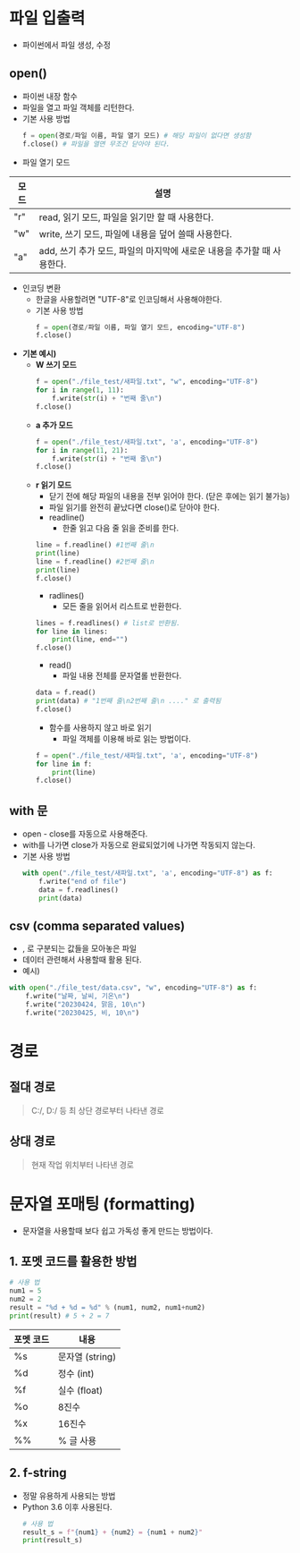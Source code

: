 # 파일 입출력
- 파이썬에서 파일 생성, 수정

## open()
- 파이썬 내장 함수
- 파일을 열고 파일 객체를 리턴한다.
- 기본 사용 방법
  ```Python 3
  f = open(경로/파일 이름, 파일 열기 모드) # 해당 파일이 없다면 생성함
  f.close() # 파일을 열면 무조건 닫아야 된다.
  ```
- 파일 열기 모드

모드 | 설명
----|----
"r" | read, 읽기 모드, 파일을 읽기만 할 때 사용한다.
"w" | write, 쓰기 모드, 파일에 내용을 덮어 쓸때 사용한다.
"a" | add, 쓰기 추가 모드, 파일의 마지막에 새로운 내용을 추가할 때 사용한다.

- 인코딩 변환
  - 한글을 사용할려면 "UTF-8"로 인코딩해서 사용해야한다.
  - 기본 사용 방법
    ```Python 3
    f = open(경로/파일 이름, 파일 열기 모드, encoding="UTF-8")
    f.close()
    ```
- **기본 예시)**
  - **W 쓰기 모드**
    ```Python 3
    f = open("./file_test/새파일.txt", "w", encoding="UTF-8")
    for i in range(1, 11):
        f.write(str(i) + "번째 줄\n")
    f.close()
    ```
  - **a 추가 모드**
    ```Python 3
    f = open("./file_test/새파일.txt", 'a', encoding="UTF-8")
    for i in range(11, 21):
        f.write(str(i) + "번째 줄\n") 
    f.close()
    ```
  - **r 읽기 모드**
    - 닫기 전에 해당 파일의 내용을 전부 읽어야 한다. (닫은 후에는 읽기 불가능)
    - 파일 읽기를 완전히 끝났다면 close()로 닫아야 한다.
    - readline()
      - 한줄 읽고 다음 줄 읽을 준비를 한다.
    ```Python 3
    line = f.readline() #1번째 줄\n
    print(line)
    line = f.readline() #2번째 줄\n
    print(line)
    f.close()
    ```
    - radlines()
      - 모든 줄을 읽어서 리스트로 반환한다.
    ```Python 3
    lines = f.readlines() # list로 반환됨.
    for line in lines:
        print(line, end="")
    f.close()
    ```
    - read()
      - 파일 내용 전체를 문자열롤 반환한다.
    ```Python 3
    data = f.read()
    print(data) # "1번째 줄\n2번째 줄\n ...." 로 출력됨
    f.close()
    ```
    - 함수를 사용하지 않고 바로 읽기
      - 파일 객체를 이용해 바로 읽는 방법이다.
    ```Python 3
    f = open("./file_test/새파일.txt", 'a', encoding="UTF-8")
    for line in f:
        print(line)
    f.close()
    ```
## with 문
- open - close를 자동으로 사용해준다.
- with를 나가면 close가 자동으로 완료되었기에 나가면 작동되지 않는다.
- 기본 사용 방법
  ```Python 3
  with open("./file_test/새파일.txt", 'a', encoding="UTF-8") as f:
      f.write("end of file")
      data = f.readlines()
      print(data)
  ```

## csv (comma separated values)
 - , 로 구분되는 값들을 모아놓은 파일
 - 데이터 관련해서 사용할때 활용 된다.
 - 예시)
  ```Python 3
  with open("./file_test/data.csv", "w", encoding="UTF-8") as f:
      f.write("날짜, 날씨, 기온\n")
      f.write("20230424, 맑음, 10\n")
      f.write("20230425, 비, 10\n")
  ```

# 경로
## 절대 경로
> C:/, D:/ 등 최 상단 경로부터 나타낸 경로
## 상대 경로
> 현재 작업 위치부터 나타낸 경로


# 문자열 포매팅 (formatting)
- 문자열을 사용할때 보다 쉽고 가독성 좋게 만드는 방법이다.
## 1. 포멧 코드를 활용한 방법
  ```Python 3
  # 사용 법
  num1 = 5
  num2 = 2
  result = "%d + %d = %d" % (num1, num2, num1+num2)
  print(result) # 5 + 2 = 7
  ```
포멧 코드 | 내용
--------|---
%s | 문자열 (string)
%d | 정수 (int)
%f | 실수 (float)
%o | 8진수
%x | 16진수
%% | % 글 사용

## 2. f-string
- 정말 유용하게 사용되는 방법
- Python 3.6 이후 사용된다.
  ```Python 3
  # 사용 법
  result_s = f"{num1} + {num2} = {num1 + num2}"
  print(result_s)
  ```